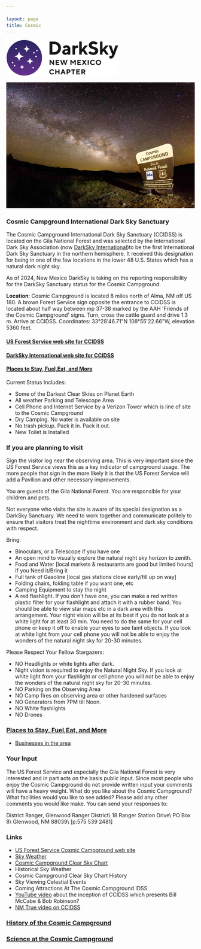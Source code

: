 ```yaml
---

layout: page
title: Cosmic
---
```


![logo](../logo.png)

<img src="799-1-Steven-MillerPix.com_0001-2mg.jpeg">

### Cosmic Campground International Dark Sky Sanctuary

The Cosmic Campground International Dark Sky Sanctuary (CCIDSS) is located on
the Gila National Forest and was selected by the International Dark Sky
Association (now [DarkSky International](darksky.org))to be the first International Dark Sky Sanctuary in the
northern hemisphere.  It received this designation for being in one
of the few locations in the lower 48 U.S. States which has a natural
dark night sky.

As of 2024, New Mexico DarkSky is taking on the reporting responsibility
for the DarkSky Sanctuary status for the Cosmic Campground.

**Location**: Cosmic Campground is located 
8 miles north of Alma, NM off US 180.
A brown Forest Service sign opposite the entrance to CCIDSS is
located about half way between mp 37-38 marked by the AAH 'Friends
of the Cosmic Campground' signs.  Turn, cross the cattle guard and
drive 1.3 m. Arrive at CCIDSS. Coordinates: 33°28'46.71"N 108°55'22.66"W,
elevation 5360 feet.


#### [US Forest Service web site for CCIDSS](https://www.fs.usda.gov/recarea/gila/recarea/?recid=82479)

#### [DarkSky International web site for CCIDSS](https://darksky.org/places/cosmic-campground-dark-sky-place/)

#### [Places to Stay, Fuel,Eat, and More](business)

Current Status Includes:
- Some of the Darkest Clear Skies on Planet Earth
- All weather Parking and Telescope Area
- Cell Phone and Internet Service by a Verizon Tower which is line of site to the Cosmic Campground
- Dry Camping. No water is available on site
- No trash pickup. Pack it in. Pack it out.
- New Toilet is Installed


### If you are planning to visit

Sign the visitor log near the observing area. This is very important
since the US Forest Service views this as a key indicator of
campground usage.  The more people that sign in the more likely it
is that the US Forest Service will add a Pavilion and other necessary
improvements.

You are guests of the Gila National Forest. You are responsible for
your children and pets.

Not everyone who visits the site is aware of its special designation
as a DarkSky Sanctuary. We need to work together and communicate
politely to ensure that visitors treat the nighttime environment
and dark sky conditions with respect.

Bring: 
- Binoculars, or a Telescope if you have one
- An open mind to visually explore the natural night sky horizon to zenith.
- Food and Water [local markets & restaurants are good but limited hours]
If you Need it/Bring it
- Full tank of Gasoline [local gas stations close early/fill up on way]
- Folding chairs, folding table if you want one, etc
- Camping Equipment to stay the night
- A red flashlight. If you don't have one, you can make a red written
plastic filter for your flashlight and attach it with a rubber band.
You should be able to view star maps etc in a dark area with this
arrangement. Your night vision will be at its best if you do not
look at a white light for at least 30 min.  You need to do the same
for your cell phone or keep it off to enable your eyes to see faint
objects. If you look at white light from your cell phone you will
not be able to enjoy the wonders of the natural night sky for 20-30
minutes.

Please Respect Your Fellow Stargazers:
- NO Headlights or white lights after dark.
- Night vision is required to enjoy the Natural Night Sky.
If you look at white light from your flashlight or cell phone
you will not be able to enjoy the wonders of
the natural night sky for 20-30 minutes.
- NO Parking on the Observing Area
- NO Camp fires on observing area or other hardened surfaces
- NO Generators from 7PM till Noon.
- NO White flashlights
- NO Drones

### [Places to Stay, Fuel,Eat, and More](business)
- [Businesses in the area](business)

### Your Input

The US Forest Service and especially the Gila National Forest is very
interested and in part acts on the basis public input. Since most people who
enjoy the Cosmic Campground do not provide written input your comments will
have a heavy weight.
What do you like about the Cosmic Campground?
What facilities would you like to see added?
Please add any other comments you would like make.
You can send your responses to:

District Ranger, Glenwood Ranger District\\
18 Ranger Station Drive\\
PO Box 8\\
Glenwood, NM 88039\\
[p:575 539 2481]

### Links
- [US Forest Service Cosmic Campground web site](https://www.fs.usda.gov/recarea/gila/recarea/?recid=82479)
- [Sky Weather](weather)
- [Cosmic Campground Clear Sky Chart](https://www.cleardarksky.com/c/CsmcCmpNMkey.html)
- Historical Sky Weather
- Cosmic Campground Clear Sky Chart History
- Sky Viewing Celestial Events
- Coming Attractions At The Cosmic Campground IDSS
- [YouTube video](https://www.youtube.com/watch?v=mzFkAv4Lahk&t=4s ) about the inception of CCIDSS which presents Bill McCabe & Bob Robinson?  
- [NM True video on CCIDSS](https://www.youtube.com/watch?v=prc8CZUieiY&t=11s)

<h3>
<a href=history>History of the Cosmic Campground </a>
</h3>

### [Science at the Cosmic Campground](science)


